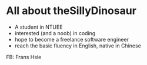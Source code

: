 # All about theSillyDinosaur
* A student in NTUEE
* interested (and a noob) in coding
* hope to become a freelance software engineer
* reach the basic fluency in English, native in Chinese

FB: Frans Hsie
